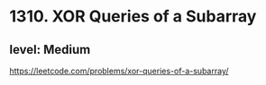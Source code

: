 # 1310. XOR Queries of a Subarray
## level: Medium

https://leetcode.com/problems/xor-queries-of-a-subarray/
